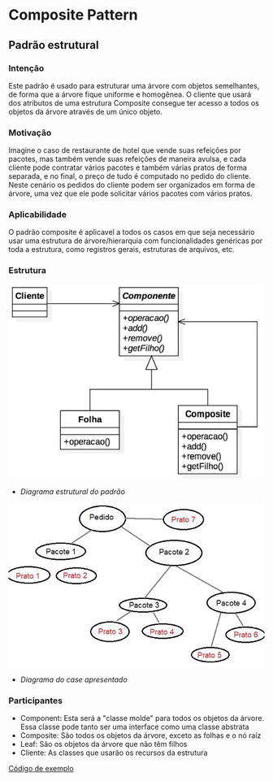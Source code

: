 # Composite Pattern
## Padrão estrutural

### Intenção
Este padrão é usado para estruturar uma árvore com objetos semelhantes, de forma que a árvore fique uniforme e homogênea. O cliente que usará dos atributos de uma estrutura Composite consegue ter acesso a todos os objetos da árvore através de um único objeto.

### Motivação
Imagine o caso de restaurante de hotel que vende suas refeições por pacotes, mas também vende suas refeições de maneira avulsa, e cada cliente pode contratar vários pacotes e também várias pratos de forma separada, e no final, o preço de tudo é computado no pedido do cliente.
Neste cenário os pedidos do cliente podem ser organizados em forma de árvore, uma vez que ele pode solicitar vários pacotes com vários pratos.

### Aplicabilidade
O padrão composite é aplicavel a todos os casos em que seja necessário usar uma estrutura de árvore/hierarquia com funcionalidades genéricas por toda a estrutura, como registros gerais, estruturas de arquivos, etc.

### Estrutura
![](./diagrama-padrao.jpg)
- *Diagrama estrutural do padrão*



![](./diagrama-case.jpg)
- *Diagrama do case apresentado*

### Participantes
- Component: Esta será a "classe molde" para todos os objetos da árvore. Essa classe pode tanto ser uma interface como uma classe abstrata
- Composite: São todos os objetos da árvore, exceto as folhas e o nó raíz
- Leaf: São os objetos da árvore que não têm filhos
- Cliente: As classes que usarão os recursos da estrutura

[Código de exemplo](./exemplo)
